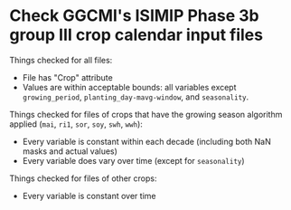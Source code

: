 # Check GGCMI's ISIMIP Phase 3b group III crop calendar input files

Things checked for all files:
- File has "Crop" attribute
- Values are within acceptable bounds: all variables except `growing_period`, `planting_day-mavg-window`, and `seasonality`.

Things checked for files of crops that have the growing season algorithm applied (`mai`, `ri1`, `sor`, `soy`, `swh`, `wwh`):
- Every variable is constant within each decade (including both NaN masks and actual values)
- Every variable does vary over time (except for `seasonality`)

Things checked for files of other crops:
- Every variable is constant over time
